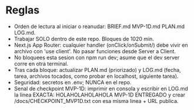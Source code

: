 # Reglas

- Orden de lectura al iniciar o reanudar: BRIEF.md  MVP-1D.md  PLAN.md  LOG.md.
- Trabajar SOLO dentro de este repo. Bloques de 1020 min.
- Next.js App Router: cualquier handler (onClick/onSubmit/) debe vivir en archivo con 'use client'. No pasar funciones desde Server a Client.
- No bloquees esta sesion con npm run dev; asume que el dev server corre en otra terminal.
- Tras cada bloque: actualizar PLAN.md (priorizado) y LOG.md (fecha, tarea, archivos tocados, como probar en localhost, siguiente tarea).
- Seguridad: secretos en .env; NUNCA en el repo.
- Senal de checkpoint MVP-1D: imprimir en consola y escribir en LOG.md la linea EXACTA:
  HOLAHOLAHOLAHOLA  MVP-1D ENTREGADO 
  y crear /docs/CHECKPOINT_MVP1D.txt con esa misma linea + URL publica.
